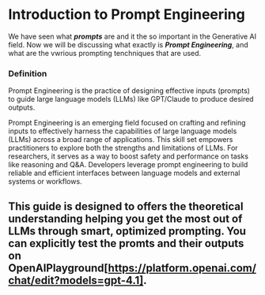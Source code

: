 # Introduction to Prompt Engineering
We have seen what ***prompts*** are and it the so important in the Generative AI field. Now we will be discussing what exactly is ***Prompt Engineering***, and what are the vwrious prompting tenchniques that are used. 
### Definition
Prompt Engineering is the practice of designing effective inputs (prompts) to guide large language models (LLMs) like GPT/Claude to produce desired outputs.

Prompt Engineering is an emerging field focused on crafting and refining inputs to effectively harness the capabilities of large language models (LLMs) across a broad range of applications. This skill set empowers practitioners to explore both the strengths and limitations of LLMs. For researchers, it serves as a way to boost safety and performance on tasks like reasoning and Q&A. Developers leverage prompt engineering to build reliable and efficient interfaces between language models and external systems or workflows.

This guide is designed to offers the theoretical understanding helping you get the most out of LLMs through smart, optimized prompting. You can explicitly test the promts and their outputs on OpenAIPlayground[https://platform.openai.com/chat/edit?models=gpt-4.1].
---

